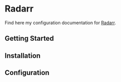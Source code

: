 # Radarr

Find here my configuration documentation for [Radarr](https://github.com/Radarr/Radarr). 

## Getting Started


## Installation 


## Configuration
